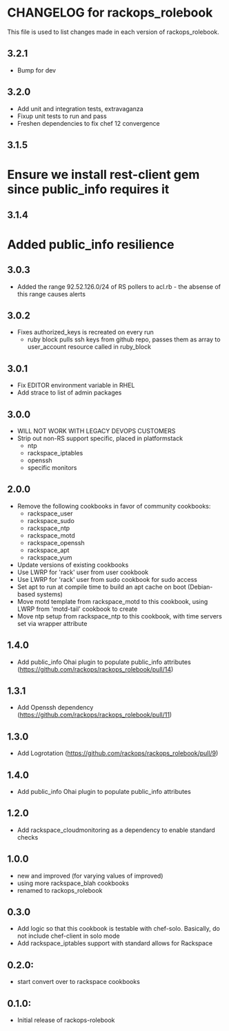 # CHANGELOG for rackops_rolebook

This file is used to list changes made in each version of rackops_rolebook.

## 3.2.1
* Bump for dev

## 3.2.0
* Add unit and integration tests, extravaganza
* Fixup unit tests to run and pass
* Freshen dependencies to fix chef 12 convergence

## 3.1.5
# Ensure we install rest-client gem since public_info requires it

## 3.1.4
# Added public_info resilience

## 3.0.3
* Added the range 92.52.126.0/24 of RS pollers to acl.rb - the absense of this range causes alerts

## 3.0.2
* Fixes authorized_keys is recreated on every run
  * ruby block pulls ssh keys from github repo, passes them as array to user_account resource called in ruby_block

## 3.0.1
* Fix EDITOR environment variable in RHEL
* Add strace to list of admin packages

## 3.0.0
* WILL NOT WORK WITH LEGACY DEVOPS CUSTOMERS
* Strip out non-RS support specific, placed in platformstack
  * ntp
  * rackspace_iptables
  * openssh
  * specific monitors

## 2.0.0
* Remove the following cookbooks in favor of community cookbooks:
  * rackspace_user
  * rackspace_sudo
  * rackspace_ntp
  * rackspace_motd
  * rackspace_openssh
  * rackspace_apt
  * rackspace_yum
* Update versions of existing cookbooks
* Use LWRP for 'rack' user from user cookbook
* Use LWRP for 'rack' user from sudo cookbook for sudo access
* Set apt to run at compile time to build an apt cache on boot (Debian-based systems)
* Move motd template from rackspace_motd to this cookbook, using LWRP from 'motd-tail' cookbook to create
* Move ntp setup from rackspace_ntp to this cookbook, with time servers set via wrapper attribute

## 1.4.0
* Add public_info Ohai plugin to populate public_info attributes (https://github.com/rackops/rackops_rolebook/pull/14)

## 1.3.1
* Add Openssh dependency (https://github.com/rackops/rackops_rolebook/pull/11)

## 1.3.0
* Add Logrotation (https://github.com/rackops/rackops_rolebook/pull/9)

## 1.4.0
* Add public_info Ohai plugin to populate public_info attributes

## 1.2.0
* Add rackspace_cloudmonitoring as a dependency to enable standard checks

## 1.0.0
* new and improved (for varying values of improved)
* using more rackspace_blah cookbooks
* renamed to rackops_rolebook

## 0.3.0
* Add logic so that this cookbook is testable with chef-solo. Basically, do not include chef-client in solo mode
* Add rackspace_iptables support with standard allows for Rackspace

## 0.2.0:
* start convert over to rackspace cookbooks

## 0.1.0:
* Initial release of rackops-rolebook
